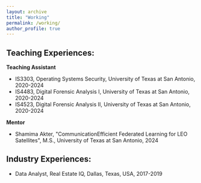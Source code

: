 ```yaml
---
layout: archive
title: "Working"
permalink: /working/
author_profile: true
---
```



Teaching Experiences:
------
**Teaching Assistant**
- IS3303, Operating Systems Security, University of Texas at San Antonio, 2020-2024  
- IS4483, Digital Forensic Analysis I, University of Texas at San Antonio, 2020-2024  
- IS4523, Digital Forensic Analysis II, University of Texas at San Antonio, 2020-2024  

**Mentor**
- Shamima Akter, "CommunicationEfficient Federated Learning for LEO Satellites", M.S., University of Texas at San Antonio, 2024

Industry Experiences:
------
- Data Analyst, Real Estate IQ, Dallas, Texas, USA, 2017-2019
